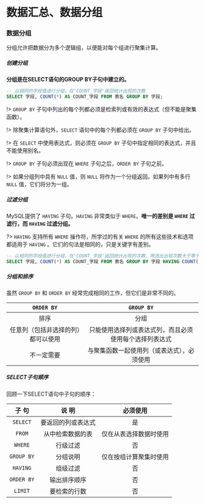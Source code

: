 # 数据汇总、数据分组

### 数据分组

分组允许把数据分为多个逻辑组，以便能对每个组进行聚集计算。

##### 创建分组

**分组是在SELECT语句的GROUP BY子句中建立的。**

```sql
-- 以相同的字段值进行分组，在'COUNT_字段'返回统计出现的次数
SELECT 字段, COUNT(*) AS COUNT_字段 FROM 表名 GROUP BY 字段;
```

!> `GROUP BY` 子句中列出的每个列都必须是检索列或有效的表达式（但不能是聚集函数）。

!> 除聚集计算语句外，`SELECT` 语句中的每个列都必须在 `GROUP BY` 子句中给出。

!> 在 `SELECT` 中使用表达式，则必须在 `GROUP BY` 子句中指定相同的表达式，并且不能使用别名。

!> `GROUP BY` 子句必须出现在 `WHERE` 子句之后，`ORDER BY` 子句之前。

!> 如果分组列中具有 `NULL` 值，则 `NULL` 将作为一个分组返回。如果列中有多行 `NULL` 值，它们将分为一组。

##### 过滤分组

MySQL提供了 `HAVING` 子句。`HAVING` 非常类似于 `WHERE`。**唯一的差别是 `WHERE` 过滤行，而 `HAVING` 过滤分组。**

?> `HAVING` 支持所有 `WHERE` 操作符，所学过的有关 `WHERE` 的所有这些技术和选项都适用于 `HAVING` 。它们的句法是相同的，只是关键字有差别。

```sql
-- 以相同的字段值进行分组，在'COUNT_字段'返回统计出现的次数，筛选出出现次数大于等于3的字段
SELECT 字段, COUNT(*) AS COUNT_字段 FROM 表名 GROUP BY 字段 HAVING COUNT(*) >= 3; 
```

##### 分组和排序

虽然 `GROUP BY` 和 `ORDER BY` 经常完成相同的工作，但它们是非常不同的。

|             `ORDER BY`             |                       `GROUP BY`                       |
| :--------------------------------: | :----------------------------------------------------: |
|                排序                |                          分组                          |
| 任意列（包括非选择的列）都可以使用 | 只能使用选择列或表达式列，而且必须使用每个选择列表达式 |
|             不一定需要             |       与聚集函数一起使用列（或表达式），必须使用       |

##### SELECT子句顺序

回顾一下SELECT语句中子句的顺序：

|   子 句    |       说 明        |        必须使用        |
| :--------: | :----------------: | :--------------------: |
|  `SELECT`  | 要返回的列或表达式 |           是           |
|   `FROM`   |  从中检索数据的表  | 仅在从表选择数据时使用 |
|  `WHERE`   |      行级过滤      |           否           |
| `GROUP BY` |      分组说明      | 仅在按组计算聚集时使用 |
|  `HAVING`  |      组级过滤      |           否           |
| `ORDER BY` |    输出排序顺序    |           否           |
|  `LIMIT`   |    要检索的行数    |           否           |

